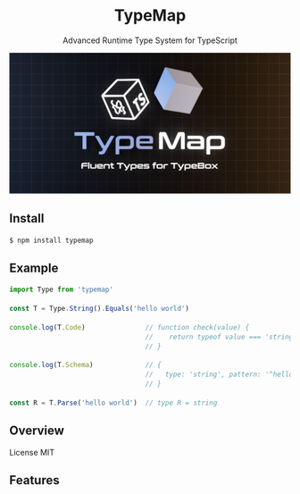 <div align='center'>

<h1>TypeMap</h1>

<p>Advanced Runtime Type System for TypeScript</p>
	
<img src="./typemap.png" />

<br />

</div>

## Install

```bash
$ npm install typemap
```

## Example

```typescript
import Type from 'typemap'

const T = Type.String().Equals('hello world')

console.log(T.Code)               // function check(value) {
                                  //    return typeof value === 'string' && value === 'hello world'"
                                  // }

console.log(T.Schema)             // { 
                                  //   type: 'string', pattern: '^hello world$' 
                                  // }

const R = T.Parse('hello world')  // type R = string
```

## Overview

License MIT

## Features


